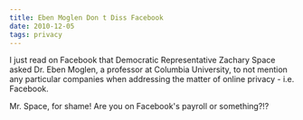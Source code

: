 ```yaml
---
title: Eben Moglen Don t Diss Facebook 
date: 2010-12-05
tags: privacy
---
```

I just read on Facebook that Democratic Representative Zachary Space asked Dr. Eben Moglen, a professor at Columbia University, to not mention any particular companies when addressing the matter of online privacy - i.e. Facebook.

Mr. Space, for shame! Are you on Facebook's payroll or something?!?

